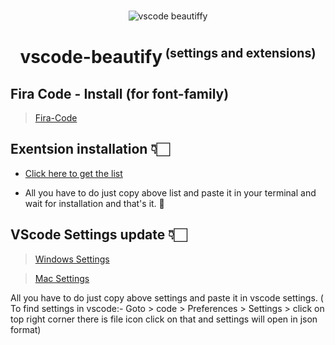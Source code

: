 #

<p align="center">
  <img src="https://user-images.githubusercontent.com/2182637/53611918-54c1ff80-3c24-11e9-9917-66ac3cef513d.png" alt="vscode beautiffy" />
</p>

<h1 align="center">vscode-beautify<small><sup> (settings and extensions)</sup></small></h1>

## Fira Code - Install (for font-family)

> [Fira-Code](https://github.com/tonsky/FiraCode/wiki/Installing)

## Exentsion installation 👇🏻

* [Click here to get the list](https://gist.github.com/2rohityadav/a0a774967a7dbe95f3bee09dcb4a3963)

* All you have to do just copy above list and paste it in your terminal and wait for installation and that's it. 🤯

## VScode Settings update 👇🏻
  >
  > [Windows Settings](<https://gist.github.com/2rohityadav/2d0b10c010a8575852e2e5f3a4c2f001>)

  > [Mac Settings](https://gist.github.com/2rohityadav/054ad8b1efbc2c51cd4145e1553b7227)
>

All you have to do just copy above settings and paste it in vscode settings. ( To find settings in vscode:- Goto > code > Preferences > Settings > click on top right corner there is file icon click on that and settings will open in json format)
